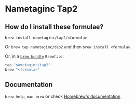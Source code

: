 # Nametaginc Tap2

## How do I install these formulae?

`brew install nametaginc/tap2/<formula>`

Or `brew tap nametaginc/tap2` and then `brew install <formula>`.

Or, in a [`brew bundle`](https://github.com/Homebrew/homebrew-bundle) `Brewfile`:

```ruby
tap "nametaginc/tap2"
brew "<formula>"
```

## Documentation

`brew help`, `man brew` or check [Homebrew's documentation](https://docs.brew.sh).
